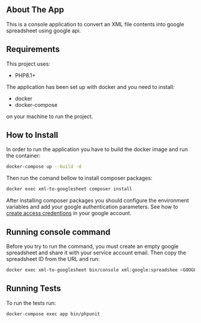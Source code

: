 ## About The App
This is a console application to convert an XML file contents into google spreadsheet using google api. 


## Requirements
This project uses:
- PHP8.1+

The application has been set up with docker and you need to install:
- docker
- docker-compose

on your machine to run the project.

## How to Install
In order to run the application you have to build the docker image and run the container:

```bash
docker-compose up --build -d
```

Then run the comand bellow to install composer packages:

```bash
docker exec xml-to-googlesheet composer install
```
After installing composer packages you should configure the environment variables and add your google authentication parameters. See how to [create access credentions](https://developers.google.com/workspace/guides/create-credentials#service-account) in your google account.

## Running console command
Before you try to run the command, you must create an empty google spreadsheet and share it with your service account email. Then copy the spreadsheet ID from the URL and run:

```bash
docker exec xml-to-googlesheet bin/console xml:google:spreadshee <GOOGLESHEET_ID>
```

## Running Tests
To run the tests run:
```bash
docker-compose exec app bin/phpunit
```